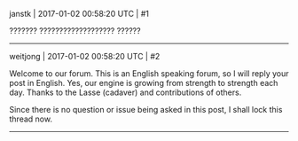 janstk | 2017-01-02 00:58:20 UTC | #1

???????
???????????????????
??????

-------------------------

weitjong | 2017-01-02 00:58:20 UTC | #2

Welcome to our forum. This is an English speaking forum, so I will reply your post in English. Yes, our engine is growing from strength to strength each day. Thanks to the Lasse (cadaver) and contributions of others.

Since there is no question or issue being asked in this post, I shall lock this thread now.

-------------------------

